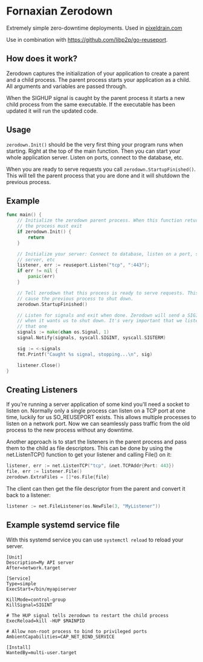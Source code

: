 # Fornaxian Zerodown

Extremely simple zero-downtime deployments. Used in
[pixeldrain.com](https://pixeldrain.com)

Use in combination with https://github.com/libp2p/go-reuseport.

## How does it work?

Zerodown captures the initialization of your application to create a parent and
a child process. The parent process starts your application as a child. All
arguments and variables are passed through.

When the SIGHUP signal is caught by the parent process it starts a new child
process from the same executable. If the executable has been updated it will run
the updated code.

## Usage

`zerodown.Init()` should be the very first thing your program runs when
starting. Right at the top of the main function. Then you can start your whole
application server. Listen on ports, connect to the database, etc.

When you are ready to serve requests you call `zerodown.StartupFinished()`. This
will tell the parent process that you are done and it will shutdown the previous
process.

## Example

```go
func main() {
	// Initialize the zerodown parent process. When this function returns true
	// the process must exit
	if zerodown.Init() {
		return
	}

	// Initialize your server: Connect to database, listen on a port, start a
	// server, etc
	listener, err := reuseport.Listen("tcp", ":443");
	if err != nil {
		panic(err)
	}

	// Tell zerodown that this process is ready to serve requests. This will
	// cause the previous process to shut down.
	zerodown.StartupFinished()

	// Listen for signals and exit when done. Zerodown will send a SIGINT signal
	// when it wants us to shut down. It's very important that we listen for
	// that one
	signals := make(chan os.Signal, 1)
	signal.Notify(signals, syscall.SIGINT, syscall.SIGTERM)

	sig := <-signals
	fmt.Printf("Caught %s signal, stopping...\n", sig)

	listener.Close()
}
```

## Creating Listeners

If you're running a server application of some kind you'll need a socket to
listen on. Normally only a single process can listen on a TCP port at one time,
luckily for us SO_REUSEPORT exists. This allows multiple processes to listen on
a network port. Now we can seamlessly pass traffic from the old process to the
new process without any downtime.

Another approach is to start the listeners in the parent process and pass them
to the child as file descriptors. This can be done by using the net.ListenTCP()
function to get your listener and calling File() on it:

```go
listener, err := net.ListenTCP("tcp", &net.TCPAddr{Port: 443})
file, err := listener.File()
zerodown.ExtraFiles = []*os.File{file}
```

The client can then get the file descriptor from the parent and convert it back
to a listener:

```go
listener := net.FileListener(os.NewFile(3, "MyListener"))
```

## Example systemd service file

With this systemd service you can use `systemctl reload` to reload your server.

```
[Unit]
Description=My API server
After=network.target

[Service]
Type=simple
ExecStart=/bin/myapiserver

KillMode=control-group
KillSignal=SIGINT

# The HUP signal tells zerodown to restart the child process
ExecReload=kill -HUP $MAINPID

# Allow non-root process to bind to privileged ports
AmbientCapabilities=CAP_NET_BIND_SERVICE

[Install]
WantedBy=multi-user.target
```
